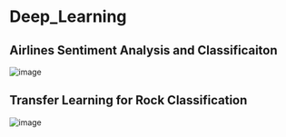 # Deep_Learning
## Airlines Sentiment Analysis and Classificaiton 
![image](https://github.com/yassmin1/Deep_Learning/assets/38767315/3e86af2f-7d25-42f5-9c95-f77c4c596bc5)

## Transfer Learning for Rock Classification
![image](https://github.com/yassmin1/Deep_Learning/assets/38767315/bb28755d-0ba3-4c26-96f1-bae903a902d3)
